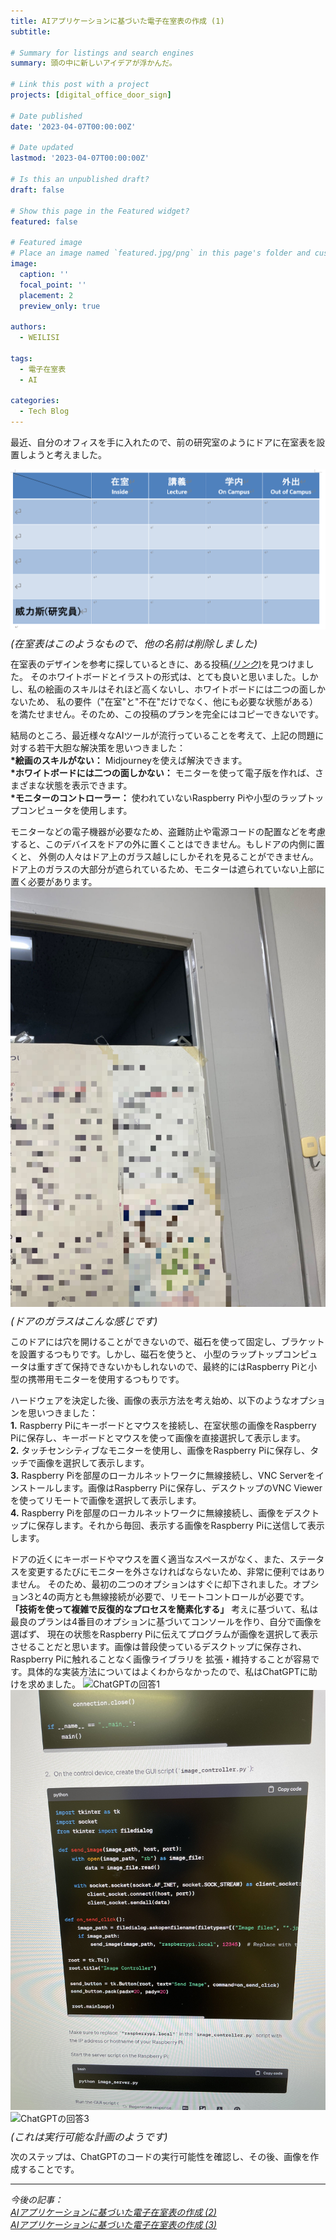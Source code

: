 ```yaml
---
title: AIアプリケーションに基づいた電子在室表の作成 (1)
subtitle: 

# Summary for listings and search engines
summary: 頭の中に新しいアイデアが浮かんだ。

# Link this post with a project
projects: [digital_office_door_sign]

# Date published
date: '2023-04-07T00:00:00Z'

# Date updated
lastmod: '2023-04-07T00:00:00Z'

# Is this an unpublished draft?
draft: false

# Show this page in the Featured widget?
featured: false

# Featured image
# Place an image named `featured.jpg/png` in this page's folder and customize its options here.
image:
  caption: ''
  focal_point: ''
  placement: 2
  preview_only: true

authors:
  - WEILISI

tags:
  - 電子在室表
  - AI

categories:
  - Tech Blog
---
```

最近、自分のオフィスを手に入れたので、前の研究室のようにドアに在室表を設置しようと考えました。

![前の在室表](DocLabStatusList.png "画像クレジット: Ⓒ WEILISI")
<p style="font-size: 16px; line-height: 0.6;"><i>(在室表はこのようなもので、他の名前は削除しました)</i></p>

在室表のデザインを参考に探しているときに、ある投稿[*(リンク)*](https://www.sakaikoheilab.com/2021/09/lab-door)を見つけました。
そのホワイトボードとイラストの形式は、とても良いと思いました。しかし、私の絵画のスキルはそれほど高くないし、ホワイトボードには二つの面しかないため、
私の要件（"在室"と"不在"だけでなく、他にも必要な状態がある）を満たせません。そのため、この投稿のプランを完全にはコピーできないです。

結局のところ、最近様々なAIツールが流行っていることを考えて、上記の問題に対する若干大胆な解決策を思いつきました：  
**\*絵画のスキルがない：** Midjourneyを使えば解決できます。  
**\*ホワイトボードには二つの面しかない：** モニターを使って電子版を作れば、さまざまな状態を表示できます。  
**\*モニターのコントローラー：** 使われていないRaspberry Piや小型のラップトップコンピュータを使用します。

モニターなどの電子機器が必要なため、盗難防止や電源コードの配置などを考慮すると、このデバイスをドアの外に置くことはできません。もしドアの内側に置くと、
外側の人々はドア上のガラス越しにしかそれを見ることができません。ドア上のガラスの大部分が遮られているため、モニターは遮られていない上部に置く必要があります。
![ドアのガラス](IMG_2525.JPG "画像クレジット: Ⓒ WEILISI")
<p style="font-size: 16px; line-height: 0.6;"><i>(ドアのガラスはこんな感じです)</i></p>

このドアには穴を開けることができないので、磁石を使って固定し、ブラケットを設置するつもりです。しかし、磁石を使うと、
小型のラップトップコンピュータは重すぎて保持できないかもしれないので、最終的にはRaspberry Piと小型の携帯用モニターを使用するつもりです。

ハードウェアを決定した後、画像の表示方法を考え始め、以下のようなオプションを思いつきました：  
**1.** Raspberry Piにキーボードとマウスを接続し、在室状態の画像をRaspberry Piに保存し、キーボードとマウスを使って画像を直接選択して表示します。  
**2.** タッチセンシティブなモニターを使用し、画像をRaspberry Piに保存し、タッチで画像を選択して表示します。  
**3.** Raspberry Piを部屋のローカルネットワークに無線接続し、VNC Serverをインストールします。画像はRaspberry Piに保存し、デスクトップのVNC Viewerを使ってリモートで画像を選択して表示します。  
**4.** Raspberry Piを部屋のローカルネットワークに無線接続し、画像をデスクトップに保存します。それから毎回、表示する画像をRaspberry Piに送信して表示します。

ドアの近くにキーボードやマウスを置く適当なスペースがなく、また、ステータスを変更するたびにモニターを外さなければならないため、非常に便利ではありません。
そのため、最初の二つのオプションはすぐに却下されました。オプション3と4の両方とも無線接続が必要で、リモートコントロールが必要です。
 **「技術を使って複雑で反復的なプロセスを簡素化する」** 考えに基づいて、私は最良のプランは4番目のオプションに基づいてコンソールを作り、自分で画像を選ばず、
現在の状態をRaspberry Piに伝えてプログラムが画像を選択して表示させることだと思います。画像は普段使っているデスクトップに保存され、Raspberry Piに触れることなく画像ライブラリを
拡張・維持することが容易です。具体的な実装方法についてはよくわからなかったので、私はChatGPTに助けを求めました。
![ChatGPTの回答1](IMG_8764.jpg "画像クレジット: Ⓒ WEILISI")
![ChatGPTの回答2](IMG_8765.jpg "画像クレジット: Ⓒ WEILISI")
![ChatGPTの回答3](IMG_8766.jpg "画像クレジット: Ⓒ WEILISI")
<p style="font-size: 16px; line-height: 0.6;"><i>(これは実行可能な計画のようです)</i></p>

次のステップは、ChatGPTのコードの実行可能性を確認し、その後、画像を作成することです。

---
*今後の記事：*  
*[AIアプリケーションに基づいた電子在室表の作成 (2)](https://weils302.com/techblog/status_list_2_20230415/)*  
*[AIアプリケーションに基づいた電子在室表の作成 (3)](https://weils302.com/techblog/status_list_3_20230418/)*
